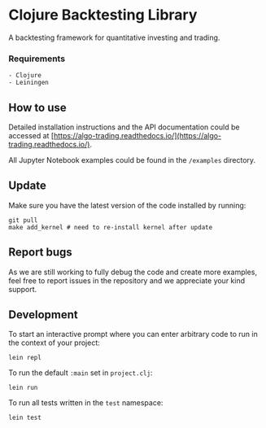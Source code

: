 # Clojure Backtesting Library

A backtesting framework for quantitative investing and trading.

### Requirements

```
- Clojure
- Leiningen
```
## How to use

Detailed installation instructions and the API documentation could be accessed at [https://algo-trading.readthedocs.io/](https://algo-trading.readthedocs.io/).

All Jupyter Notebook examples could be found in the `/examples` directory.


## Update

Make sure you have the latest version of the code installed by running:
```
git pull
make add_kernel # need to re-install kernel after update
```

## Report bugs

As we are still working to fully debug the code and create more examples, feel free to report issues in the repository and we appreciate your kind support.  

## Development

To start an interactive prompt where you can enter arbitrary code to run in the context of your project:
```
lein repl
```
To run the default `:main` set in `project.clj`:
```
lein run
```
To run all tests written in the `test` namespace:
```
lein test
```


